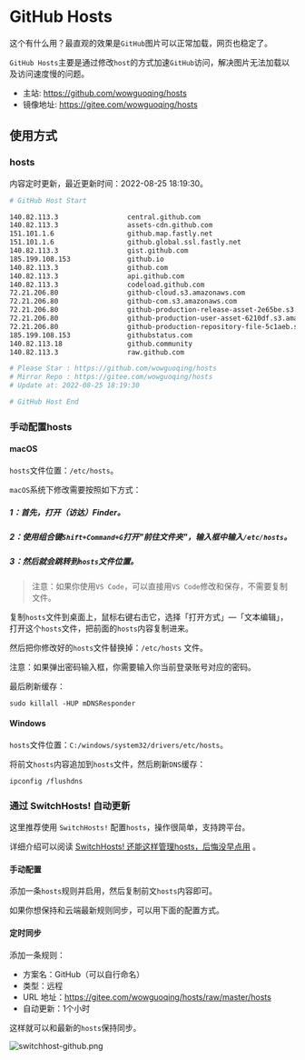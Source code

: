 # GitHub Hosts

这个有什么用？最直观的效果是`GitHub`图片可以正常加载，网页也稳定了。

`GitHub Hosts`主要是通过修改`host`的方式加速`GitHub`访问，解决图片无法加载以及访问速度慢的问题。

- 主站: https://github.com/wowguoqing/hosts
- 镜像地址: https://gitee.com/wowguoqing/hosts

## 使用方式

### hosts

内容定时更新，最近更新时间：2022-08-25 18:19:30。

```bash
# GitHub Host Start

140.82.113.3                 central.github.com
140.82.113.3                 assets-cdn.github.com
151.101.1.6                  github.map.fastly.net
151.101.1.6                  github.global.ssl.fastly.net
140.82.113.3                 gist.github.com
185.199.108.153              github.io
140.82.113.3                 github.com
140.82.113.3                 api.github.com
140.82.113.3                 codeload.github.com
72.21.206.80                 github-cloud.s3.amazonaws.com
72.21.206.80                 github-com.s3.amazonaws.com
72.21.206.80                 github-production-release-asset-2e65be.s3.amazonaws.com
72.21.206.80                 github-production-user-asset-6210df.s3.amazonaws.com
72.21.206.80                 github-production-repository-file-5c1aeb.s3.amazonaws.com
185.199.108.153              githubstatus.com
140.82.113.18                github.community
140.82.113.3                 raw.github.com

# Please Star : https://github.com/wowguoqing/hosts
# Mirror Repo : https://gitee.com/wowguoqing/hosts
# Update at: 2022-08-25 18:19:30

# GitHub Host End
```

### 手动配置hosts

#### macOS

`hosts`文件位置：`/etc/hosts`。

`macOS`系统下修改需要按照如下方式：

##### 1：首先，打开（访达）Finder。

##### 2：使用组合键`Shift+Command+G`打开"前往文件夹"，输入框中输入`/etc/hosts`。

##### 3：然后就会跳转到`hosts`文件位置。

> 注意：如果你使用`VS Code`，可以直接用`VS Code`修改和保存，不需要复制文件。

复制`hosts`文件到桌面上，鼠标右键右击它，选择「打开方式」—「文本编辑」，打开这个`hosts`文件，把前面的`hosts`内容复制进来。

然后把你修改好的`hosts`文件替换掉：`/etc/hosts` 文件。

注意：如果弹出密码输入框，你需要输入你当前登录账号对应的密码。

最后刷新缓存：

```shell
sudo killall -HUP mDNSResponder
```

#### Windows

`hosts`文件位置：`C:/windows/system32/drivers/etc/hosts`。

将前文`hosts`内容追加到`hosts`文件，然后刷新`DNS`缓存：

```shell
ipconfig /flushdns
```

### 通过 SwitchHosts! 自动更新

这里推荐使用 `SwitchHosts!` 配置`hosts`，操作很简单，支持跨平台。

详细介绍可以阅读 [SwitchHosts! 还能这样管理hosts，后悔没早点用](https://mp.weixin.qq.com/s/A37XnD3HdcGSWUflj6JujQ) 。

#### 手动配置

添加一条`hosts`规则并启用，然后复制前文`hosts`内容即可。

如果你想保持和云端最新规则同步，可以用下面的配置方式。

#### 定时同步

添加一条规则：

- 方案名：GitHub（可以自行命名）
- 类型：远程
- URL 地址：https://gitee.com/wowguoqing/hosts/raw/master/hosts
- 自动更新：1个小时

这样就可以和最新的`hosts`保持同步。

![switchhost-github.png](https://i.loli.net/2021/03/28/XnHW5xCEzel36fA.png)

